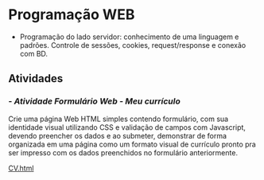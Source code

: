 # Programação WEB
* Programação do lado servidor: conhecimento de uma linguagem e padrões. Controle de sessões, cookies, request/response e conexão com BD.


## Atividades

### - **_Atividade Formulário Web - Meu currículo_**

Crie uma página Web HTML simples contendo formulário, com sua identidade visual utilizando CSS e validação de campos com Javascript, devendo preencher os dados e ao submeter, demonstrar de forma organizada em uma página como um formato visual de currículo pronto pra ser impresso com os dados preenchidos no formulário anteriormente.

[CV.html](https://github.com/claudiohpo/Fatec_ADS/blob/main/Programa%C3%A7%C3%A3o%20Web/CV.html)
